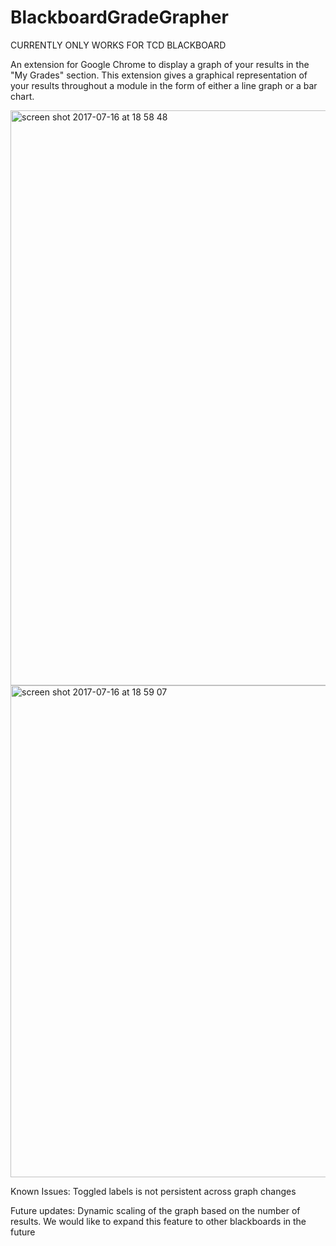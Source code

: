 # BlackboardGradeGrapher

CURRENTLY ONLY WORKS FOR TCD BLACKBOARD

An extension for Google Chrome to display a graph of your results in the "My Grades" section. This extension gives a graphical representation of your results throughout a module in the form of either a line graph or a bar chart. 

<img width="920" alt="screen shot 2017-07-16 at 18 58 48" src="https://user-images.githubusercontent.com/17296281/28250071-3101a49a-6a59-11e7-88df-a402f10c88ba.png">

<img width="787" alt="screen shot 2017-07-16 at 18 59 07" src="https://user-images.githubusercontent.com/17296281/28250076-3ed5d3e8-6a59-11e7-9d15-3ea91283200b.png">





Known Issues:
Toggled labels is not persistent across graph changes

Future updates:
Dynamic scaling of the graph based on the number of results.
We would like to expand this feature to other blackboards in the future
